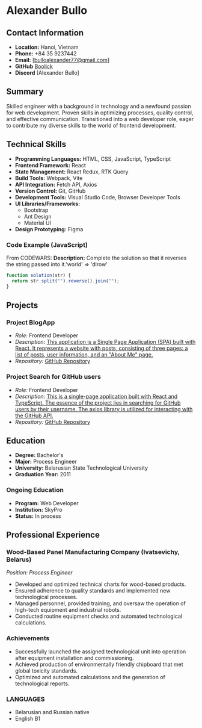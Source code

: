 # Alexander Bullo

## Contact Information

- **Location:** Hanoi, Vietnam
- **Phone:** +84 35 9237442
- **Email:** [bulloalexander77@gmail.com]
- **GitHub** [Boolick](https://github.com/Boolick)
- **Discord** [Alexander Bullo]

## Summary

Skilled engineer with a background in technology and a newfound passion for web development. Proven skills in optimizing processes, quality control, and effective communication. Transitioned into a web developer role, eager to contribute my diverse skills to the world of frontend development.

## Technical Skills

- **Programming Languages:** HTML, CSS, JavaScript, TypeScript
- **Frontend Framework:** React
- **State Management:** React Redux, RTK Query
- **Build Tools:** Webpack, Vite
- **API Integration:** Fetch API, Axios
- **Version Control:** Git, GitHub
- **Development Tools:** Visual Studio Code, Browser Developer Tools
- **UI Libraries/Frameworks:**
  - Bootstrap
  - Ant Design
  - Material UI
- **Design Prototyping:** Figma

### Code Example (JavaScript)

From CODEWARS:
**Description:**
Complete the solution so that it reverses the string passed into it.'world' => 'dlrow'

```javascript
function solution(str) {
  return str.split("").reverse().join("");
}
```

## Projects

### Project BlogApp

- _Role:_ Frontend Developer
- _Description:_ [This application is a Single Page Application (SPA) built with React. It represents a website with posts, consisting of three pages: a list of posts, user information, and an "About Me" page.](https://cheerful-kashata-c0180d.netlify.app)
- _Repository:_ [GitHub Repository](https://github.com/Boolick/BlogApp)

### Project Search for GitHub users

- _Role:_ Frontend Developer
- _Description:_ [This is a single-page application built with React and TypeScript. The essence of the project lies in searching for GitHub users by their username. The axios library is utilized for interacting with the GitHub API.](https://zesty-cucurucho-5a8ade.netlify.app/)
- _Repository:_ [GitHub Repository](https://github.com/Boolick/The_search_project)

## Education

- **Degree:** Bachelor's
- **Major:** Process Engineer
- **University:** Belarusian State Technological University
- **Graduation Year:** 2011

### Ongoing Education

- **Program:** Web Developer
- **Institution:** SkyPro
- **Status:** In process

## Professional Experience

### Wood-Based Panel Manufacturing Company (Ivatsevichy, Belarus)

_Position: Process Engineer_

- Developed and optimized technical charts for wood-based products.
- Ensured adherence to quality standards and implemented new technological processes.
- Managed personnel, provided training, and oversaw the operation of high-tech equipment and industrial robots.
- Conducted routine equipment checks and automated technological calculations.

### Achievements

- Successfully launched the assigned technological unit into operation after equipment installation and commissioning.
- Achieved production of environmentally friendly chipboard that met global toxicity standards.
- Optimized and automated calculations and the generation of technological reports.

### LANGUAGES

- Belarusian and Russian native
- English B1